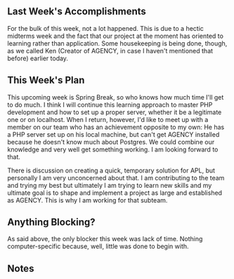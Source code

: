 ## Last Week's Accomplishments

For the bulk of this week, not a lot happened. This is due to a hectic midterms week and the fact that our project at the moment has oriented to learning rather than application. Some housekeeping is being done, though, as we called Ken (Creator of AGENCY, in case I haven't mentioned that before) earlier today.

## This Week's Plan

This upcoming week is Spring Break, so who knows how much time I'll get to do much. I think I will continue this learning approach to master PHP development and how to set up a proper server, whether it be a legitimate one or on localhost. When I return, however, I'd like to meet up with a member on our team who has an achievement opposite to my own: He has a PHP server set up on his local machine, but can't get AGENCY installed because he doesn't know much about Postgres. We could combine our knowledge and very well get something working. I am looking forward to that.

There is discussion on creating a quick, temporary solution for APL, but personally I am very unconcerned about that. I am contributing to the team and trying my best but ultimately I am trying to learn new skills and my ultimate goal is to shape and implement a project as large and established as AGENCY. This is why I am working for that subteam.

## Anything Blocking?

As said above, the only blocker this week was lack of time. Nothing computer-specific because, well, little was done to begin with.

## Notes
